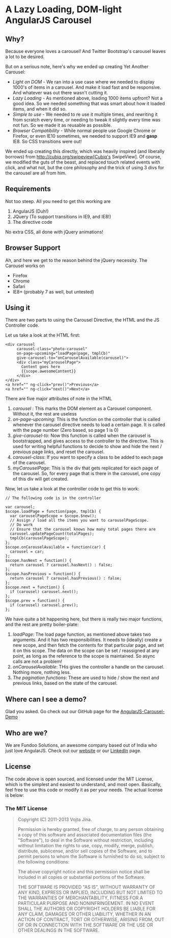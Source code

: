 # A Lazy Loading, DOM-light AngularJS Carousel

## Why?

Because everyone loves a carousel! And Twitter Bootstrap's carousel leaves a lot to be desired.

But on a serious note, here's why we ended up creating Yet Another Carousel:

* *Light on DOM* - We ran into a use case where we needed to display 1000's of items in a carousel. And make it
  load fast and be responsive. And whatever was out there wasn't cutting it.
* *Lazy Loading* - As mentioned above, loading 1000 items upfront? Not a good idea. So we needed something that was
  smart about how it loaded items,  and when it did so.
* *Simple to use* - We needed to re use it multiple times, and rewriting it from scratch every time, or needing to
  tweak it slightly every time was not fun. So we made it as reusable as possible.
* *Browser Compatibility* - While normal people use Google Chrome or Firefox, or even IE10 sometimes, we needed to
  support IE9 and **gasp** IE8. So CSS transitions were out!

We ended up creating this directly, which was heavily inspired (and liberally borrows) from
http://cubiq.org/swipeview[Cubiq's SwipeView]. Of course, we modified the guts of the beast, and replaced touch related
 events with click, and what not, but the core philosophy and the trick of using 3 divs for the carousel are all from him.

## Requirements

Not too steep. All you need to get this working are

1. AngularJS (Duh!)
2. JQuery (To support transitions in IE9, and IE8!)
3. The directive code

No extra CSS, all done with jQuery animations!

## Browser Support

Ah, and here we get to the reason behind the jQuery necessity. The Carousel works on

* Firefox
* Chrome
* Safari
* IE8+ (probably 7 as well, but untested)

## Using it

There are two parts to using the Carousel Directive, the HTML and the JS Controller code.

Let us take a look at the HTML first:

```
<div carousel
     carousel-class="photo-carousel"
     on-page-upcoming="loadPage(page, tmplCb)"
     give-carousel-to="onCarouselAvailable(carousel)">
     <div class="myCarouselPage">
       Content goes here
       {{scope.awesomeContent}}
     </div>
</div>
<a href="" ng-click="prev()">Previous</a>
<a href="" ng-click="next()">Next</a>
```

There are five major attributes of note in the HTML

1. *carousel* : This marks the DOM element as a Carousel component. Without it, the rest are useless
2. *on-page-upcoming*: This is the function on the controller that is called whenever the carousel directive
   needs to load a certain page. It is called with the page number (Zero based, so page 1 is 0)
3. *give-carousel-to*: Now this function is called when the carousel is bootstrapped, and gives access to
   the controller to the directive. This is used for writing helpful functions to decide to show and hide
   the next / previous page links, and reset the carousel.
4. *carousel-class*: If you want to specify a class to be added to each page of the carousel.
5. *myCarouselPage*: This is the div that gets replicated for each page of the carousel. So, for every page
   that is there in the carousel, one copy of this div will get created.

Now, let us take a look at the controller code to get this to work:

```
// The following code is in the controller

var carousel;
$scope.loadPage = function(page, tmplCb) {
  var carouselPageScope = $scope.$new();
  // Assign / load all the items you want to carouselPageScope.
  // Do work
  // Ensure that the carousel knows how many total pages there are
  carousel.updatePageCount(totalPages);
  tmplCb(carouselPageScope);
};
$scope.onCarouselAvailable = function(car) {
  carousel = car;
};
$scope.hasNext = function() {
  return carousel ? carousel.hasNext() : false;
};
$scope.hasPrevious = function() {
  return carousel ? carousel.hasPrevious() : false;
};
$scope.next = function() {
  if (carousel) carousel.next();
};
$scope.prev = function() {
  if (carousel) carousel.prev();
};
```

We have quite a bit happening here, but there is really two major functions, and the rest are pretty boiler-plate:

1. *loadPage*: The load page function, as mentioned above takes two arguments. And it has two responsibilities. It needs
   to (ideally) create a new scope, and then fetch the contents for that particular page, and set it on this scope. The
   data on the scope can be set / reassigned at any point, as long as the reference to the scope is maintained. So async
   calls are not a problem!
2. *onCarouselAvailable*: THis gives the controller a handle on the carousel. Nothing more, nothing less.
3. *The pagination functions*: These are used to hide / show the next and previous links, based on the state of the carousel.

## Where can I see a demo?

Glad you asked. Go check out our GitHub page for the [AngularJS-Carousel-Demo]

## Who are we?

We are Fundoo Solutions, an awesome company based out of India who just love AngularJS. Check out our [website] or our [LinkedIn] page.

## License

The code above is open sourced, and licensed under the MIT License, which is the simplest and easiest to understand, and most open.
Basically, feel free to use this code or modify it as per your needs. The actual license is below:

### The MIT License

> Copyright (C) 2011-2013 Vojta Jína.
>
> Permission is hereby granted, free of charge, to any person
> obtaining a copy of this software and associated documentation files
> (the "Software"), to deal in the Software without restriction,
> including without limitation the rights to use, copy, modify, merge,
> publish, distribute, sublicense, and/or sell copies of the Software,
> and to permit persons to whom the Software is furnished to do so,
> subject to the following conditions:
>
> The above copyright notice and this permission notice shall be
> included in all copies or substantial portions of the Software.
>
> THE SOFTWARE IS PROVIDED "AS IS", WITHOUT WARRANTY OF ANY KIND,
> EXPRESS OR IMPLIED, INCLUDING BUT NOT LIMITED TO THE WARRANTIES OF
> MERCHANTABILITY, FITNESS FOR A PARTICULAR PURPOSE AND
> NONINFRINGEMENT. IN NO EVENT SHALL THE AUTHORS OR COPYRIGHT HOLDERS
> BE LIABLE FOR ANY CLAIM, DAMAGES OR OTHER LIABILITY, WHETHER IN AN
> ACTION OF CONTRACT, TORT OR OTHERWISE, ARISING FROM, OUT OF OR IN
> CONNECTION WITH THE SOFTWARE OR THE USE OR OTHER DEALINGS IN THE
> SOFTWARE.



[AngularJS-Carousel-Demo]: http://fundoo-solutions.github.io/angularjs-carousel/
[website]: http://www.befundoo.com
[LinkedIn]: http://www.linkedin.com/company/fundoo-solutions

